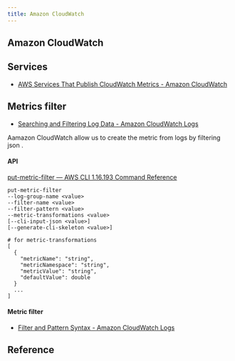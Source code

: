 ```yaml
---
title: Amazon CloudWatch
---
```


## Amazon CloudWatch

## Services
* [AWS Services That Publish CloudWatch Metrics \- Amazon CloudWatch](https://docs.aws.amazon.com/AmazonCloudWatch/latest/monitoring/aws-services-cloudwatch-metrics.html)

## Metrics filter
- [Searching and Filtering Log Data \- Amazon CloudWatch Logs](https://docs.aws.amazon.com/AmazonCloudWatch/latest/logs/MonitoringLogData.html)

Aamazon CloudWatch allow us to create the metric from logs by filtering json .


#### API
[put\-metric\-filter — AWS CLI 1\.16\.193 Command Reference](https://docs.aws.amazon.com/cli/latest/reference/logs/put-metric-filter.html)

```
put-metric-filter
--log-group-name <value>
--filter-name <value>
--filter-pattern <value>
--metric-transformations <value>
[--cli-input-json <value>]
[--generate-cli-skeleton <value>]
```

```
# for metric-transformations
[
  {
    "metricName": "string",
    "metricNamespace": "string",
    "metricValue": "string",
    "defaultValue": double
  }
  ...
]
```

#### Metric  filter
- [Filter and Pattern Syntax \- Amazon CloudWatch Logs](https://docs.aws.amazon.com/AmazonCloudWatch/latest/logs/FilterAndPatternSyntax.html)

## Reference

